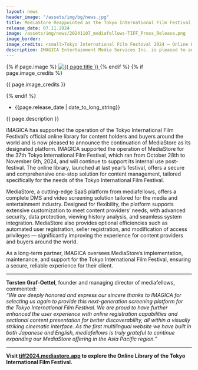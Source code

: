 ```yaml
---
layout: news
header_image: "/assets/img/bg/news.jpg"
title: MediaStore Reappointed as the Tokyo International Film Festival’s Official Online Library for 2024
release_date: 07.11.2024
image: /assets/img/news/20241107_mediafellows-TIFF_Press_Release.png
image_border:
image_credits: <small>Tokyo International Film Festival 2024 — Online Library</small>
description: IMAGICA Entertainment Media Services Inc. is pleased to announce that MediaStore, provided by mediafellows, has been adopted once again as the official online library of the 37th Tokyo International Film Festival.
---
```


<div class="row">
    <div class="col-xl-4 col-lg-4 col-md-12">
        <div class="s-details-img mb-30">
          {% if page.image %}
          <a href="{{ page.image }}" class="view">
            <img src="{{ page.image }}" alt="{{ page.title }}">  
          </a>
          {% endif %}
          {% if page.image_credits %}
          <p>{{ page.image_credits }}</p>
          {% endif %}
        </div>
    </div>
    <div class="col-xl-8 col-lg-8 col-md-12">
        <div class="service-details mb-40">
          <div class="meta-info">
              <ul>
                  <li class="posts-time">{{page.release_date | date_to_long_string}}</li>
              </ul>
          </div>
          <p>{{ page.description }}</p>
          <p>
 IMAGICA has supported the operation of the Tokyo International Film Festival’s official online library for content holders and buyers around the world and is now pleased to announce the continuation of MediaStore as its designated platform. IMAGICA supported the operation of MediaStore for the 37th Tokyo International Film Festival, which ran from October 28th to November 6th, 2024, and will continue to support its internal use post-festival. The online library, launched at last year’s festival, offers a secure and comprehensive one-stop solution for content management, tailored specifically for the needs of the Tokyo International Film Festival.
          </p>          
        </div>
    </div>
</div>
<div class="row">
    <div class="col-xl-12 col-lg-12">
        <div class="service-details mb-40">
          <p>
MediaStore, a cutting-edge SaaS platform from mediafellows, offers a complete DMS and video screening solution tailored for the media and entertainment industry. Designed for flexibility, the platform supports extensive customization to meet content providers’ needs, with advanced security, data protection, viewing history analysis, and seamless system integration. MediaStore also provides optional efficiencies such as automated user registration, seller registration, and modification of access privileges — significantly improving the experience for content providers and buyers around the world.
          </p>
          <p>
As a long-term partner, IMAGICA oversees MediaStore’s implementation, maintenance, and support for the Tokyo International Film Festival, ensuring a secure, reliable experience for their client.
          </p>
<hr>
          <p>  	
<strong>Torsten Graf-Oettel</strong>, founder and managing director of mediafellows, commented:<br><i>“We are deeply honored and express our sincere thanks to IMAGICA for selecting us again to provide this next-generation screening platform for the Tokyo International Film Festival. We are proud to have further enhanced the user experience with online registration capabilities and sectional content presentation for better discoverability, all within a visually striking cinematic interface. As the first multilingual website we have built in both Japanese and English, mediafellows is truly grateful to continue expanding our MediaStore offering in the Asia Pacific region.”</i>
          </p>
<hr>
          <p>
<strong>Visit <a href="https://tiff2023.mediastore.app/" target="blank">tiff2024.mediastore.app</a> to explore the Online Library  of the Tokyo International Film Festival.</strong>
          </p>
        </div>
    </div>
</div>
